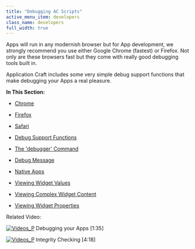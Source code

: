 ```yaml
---
title: "Debugging AC Scripts"
active_menu_item: developers
class_name: developers
full_width: true
---
```



Apps will run in any modernish browser but for App development, we strongly recommend you use either Google Chrome (fastest) or Firefox. Not only are these browsers fast but they come with really good debugging tools built in.

Application Craft includes some very simple debug support functions that make debugging your Apps a real pleasure.

**In This Section:**

 - [Chrome](chrome)

 - [Firefox](firefox)

 - [Safari](safari)

 - [Debug Support Functions](debug-support-functions)

 - [The 'debugger' Command](the-debugger-command)

 - [Debug Message](debdebug-message)

 - [Native Apps](native-apps)

 - [Viewing Widget Values](viewing-widget-values)

 - [Viewing Complex Widget Content](viewing-complex-widget-content)

 - [Viewing Widget Properties](viewing-widget-properties)

Related Video:

[![Videos\_P](/img/docs/videos_p.png)](http://www.youtube.com/v/IMthfeUwnC4?autoplay=1&hd=1&fs=1&showsearch=0&rel=0&) Debugging your Apps [1:35]

[![Videos\_P](/img/docs/videos_p.png)](http://www.youtube.com/v/l_DtMmopE8c?autoplay=1&hd=1&fs=1&showsearch=0&rel=0&) Integrity Checking [4:18]

